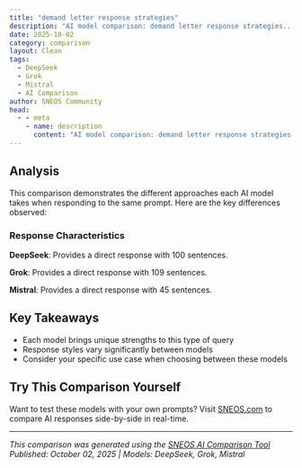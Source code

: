 ```yaml
---
title: "demand letter response strategies"
description: "AI model comparison: demand letter response strategies..."
date: 2025-10-02
category: comparison
layout: Clean
tags:
  - DeepSeek
  - Grok
  - Mistral
  - AI Comparison
author: SNEOS Community
head:
  - - meta
    - name: description
      content: "AI model comparison: demand letter response strategies..."
---
```


<ChatComparison
  title="demand letter response strategies"
  prompt="demand letter response strategies"
  :responses='{"DeepSeek": "Of course. Here is a comprehensive guide to demand letter response strategies, broken down into a step-by-step framework, key principles, and specific tactical approaches.\n\n### **First Principle: Take It Seriously, Don\u0027t Panic**\nA demand letter is a formal opening gambit, not a final judgment. It is a tool used to:\n1. Signal the sender\u0027s seriousness.\n2. Force you to engage in a dialogue.\n3. Preserve their legal rights (e.g., avoiding claims of waiving their demand by waiting too long).\n4. Gather information about your position.\n\nYour response (or lack thereof) will set the tone for everything that follows.\n\n---\n\n### **Step-by-Step Response Framework**\n\n#### **Step 1: Immediate Acknowledgment \u0026 Internal Triage**\n* **Acknowledge Receipt:** Within a few days, send a brief email or letter stating, \u0022We have received your demand letter dated [Date] and are reviewing it. We will provide a substantive response by [Date].\u0022 This stops the clock on any \u0022you ignored us\u0022 accusations and buys you time. Set a reasonable deadline for yourself (e.g., 2-4 weeks).\n* **DO NOT:** Admit fault, apologize, or get into a substantive discussion at this stage.\n* **Internally:** Identify the key players, gather all relevant documents, and preserve any evidence (emails, contracts, photos, records). Place a \u0022litigation hold\u0022 on relevant data to prevent accidental deletion.\n\n#### **Step 2: Thorough Analysis with Legal Counsel**\n**This is the most critical step. Engage an attorney immediately.** Even if you think the claim is frivolous, the cost of a initial consultation is far less than the cost of a misstep.\n* **Assess the Merits:** With your attorney, analyze the legal and factual claims. Is the claim valid? What are your potential liabilities and defenses?\n* **Evaluate the Sender:** Who sent it? A reputable law firm or an individual? This indicates their resources and seriousness.\n* **Calculate Exposure:** What is the worst-case scenario if you lose? What is a realistic settlement range?\n* **Check Insurance:** Does your business, professional, or homeowners insurance policy cover this type of claim? If yes, notify your insurer immediately. They will often provide and pay for your defense.\n\n#### **Step 3: Strategic Decision-Making**\nBased on your analysis, you and your attorney will decide on a primary strategy. The three main strategic paths are:\n\n1. **Negotiate \u0026 Settle:** The claim has merit, or the cost of fighting is too high.\n2. **Politely Decline \u0026 Defend:** The claim is weak, frivolous, or the demand is outrageous.\n3. **Go on the Offensive:** You have a strong counterclaim against them.\n\n---\n\n### **Detailed Response Strategies \u0026 Drafting Tactics**\n\nOnce you\u0027ve chosen your path, your response letter must be carefully crafted.\n\n#### **Strategy A: The \u0022Let\u0027s Negotiate\u0022 Response**\n**Use when:** The claim has some merit, you want to preserve a business relationship, or the cost of defense outweighs the settlement amount.\n\n**Tactics in the Letter:**\n* **Maintain a Professional, Non-Confrontational Tone.**\n* **Present Your Version of Facts:** Calmly and clearly state your side of the story without unnecessary aggression.\n* **Identify Weaknesses in Their Claim:** Point out factual inaccuracies, legal flaws, or overstated damages. This gives you leverage.\n* **Make a Strategic Settlement Offer:**\n * **Start Low:** Your first offer should be below your true \u0022walk-away\u0022 number.\n * **Justify Your Number:** Explain *why* your offer is reasonable (e.g., \u0022Based on the disputed liability and the actual verifiable damages of $X, we believe a settlement of $Y is fair.\u0022).\n * **Propose a \u0022Full and Final Release\u0022:** State that any payment is contingent on them signing a mutual release of all claims, ensuring the matter is closed forever.\n* **Example Language:** *\u0022While we dispute the extent of liability as outlined in your letter, in the interest of avoiding the time and expense of litigation, we are willing to offer $[Amount] as a full and final settlement of this matter, contingent upon the execution of a mutually agreeable release.\u0022*\n\n#### **Strategy B: The \u0022Politely Decline and Defend\u0022 Response**\n**Use when:** The claim is completely without merit, frivolous, or an obvious shakedown.\n\n**Tactics in the Letter:**\n* **Be Firm and Direct, but Remain Professional.** Avoid emotional language.\n* **Systematically Refute the Claim:** Address each of their key allegations point-by-point, explaining why they are factually or legally insufficient.\n* **Deny Liability Explicitly:** State clearly that you deny all allegations and are prepared to vigorously defend yourself.\n* **Set a Boundary:** Do not make a settlement offer. The message is, \u0022We will not be paying you anything.\u0022\n* **Example Language:** *\u0022We have thoroughly investigated the allegations in your letter and find them to be wholly without merit. [Provide 2-3 bullet points refuting key claims]. Accordingly, we must deny your demand in its entirety. We are confident in our legal position and are fully prepared to defend this matter should you choose to pursue it further.\u0022*\n\n#### **Strategy C: The \u0022Counter-Attack\u0022 Response**\n**Use when:** They have breached a contract, defamed you, or otherwise wronged you, and you have a legitimate counterclaim.\n\n**Tactics in the Letter:**\n* **Acknowledge, Then Pivot:** Briefly acknowledge their demand before immediately shifting to your own claims.\n* **Detail Your Counterclaim:** Lay out the facts and legal basis for your claim against them.\n* **Make a Counter-Demand:** State the amount you believe they owe you.\n* **Use it as Leverage:** This can often lead to a \u0022walk-away\u0022 settlement where both parties agree to drop their claims.\n* **Example Language:** *\u0022Your demand is particularly surprising given that your client is in material breach of Section 4 of our agreement dated [Date]. As detailed below, this breach has caused us damages in excess of $[Amount]. We demand payment of this sum. Alternatively, we would consider a mutual release where both parties forgo any further claims.\u0022*\n\n---\n\n### **What to ALWAYS Avoid in a Response**\n\n* **Never Ignore It:** This almost guarantees a lawsuit will be filed against you, potentially with a default judgment.\n* **Avoid Emotional or Angry Language:** It weakens your position and can be used against you.\n* **Do Not Admit Anything:** Do not apologize or accept blame. Even a simple \u0022I\u0027m sorry for the misunderstanding\u0022 can be construed as an admission of fault.\n* **Do Not Reveal Your Entire Strategy:** Your response letter is not the place to lay out your entire legal argument. Save some surprises for later.\n* **Do Not Make Threats You Aren\u0027t Prepared to Carry Out.** Empty threats destroy your credibility.\n\n### **Special Case: The \u0022Frivolous\u0022 or \u0022Bad Faith\u0022 Demand**\nIf you believe the demand is purely extortionate:\n1. **Follow the \u0022Politely Decline\u0022 strategy.**\n2. **Consider alleging Abuse of Process or Malicious Prosecution** (but only with strong evidence and legal advice).\n3. In some jurisdictions, you can respond with a \u0022**Anti-SLAPP**\u0022 motion (Strategic Lawsuit Against Public Participation) if the claim is meant to silence your legitimate speech.\n\n### **Final Checklist Before Sending**\n\n* [ ] Have I consulted with an attorney?\n* [ ] Is the tone professional and unemotional?\n* [ ] Have I fact-checked every statement?\n* [ ] Does the response align with my chosen strategy (Settle, Deny, Counter-sue)?\n* [ ] Have I included all necessary conditions (e.g., a full release)?\n* [ ] Have I kept a copy for my records?\n\nBy following this structured approach, you can transform a stressful demand letter into a manageable business and legal problem, positioning yourself for the best possible outcome.", "Grok": "When responding to a demand letter, it\u2019s crucial to approach the situation with a clear strategy to protect your interests while maintaining professionalism. A demand letter is typically a formal request for payment, action, or resolution of a dispute, often signaling the potential for legal action if the demands are not met. Below are strategies for crafting an effective response to a demand letter, depending on your position and goals:\n\n---\n\n### 1. Assess the Situation Carefully\n - **Read the Letter Thoroughly:** Understand the specific claims, demands, and deadlines. Identify the nature of the dispute (e.g., unpaid debt, breach of contract, personal injury, etc.).\n - **Evaluate the Merits:** Determine whether the claims have legal or factual basis. Review contracts, agreements, or relevant documentation to assess your liability or obligations.\n - **Consider the Tone:** Gauge whether the letter is a genuine attempt to resolve a dispute or a tactic to intimidate or pressure you.\n - **Check Deadlines:** Note any deadlines for a response or action, as failing to respond in time could lead to escalation or legal action.\n\n---\n\n### 2. Consult Legal Counsel (If Necessary)\n - If the demand involves complex legal issues, significant financial stakes, or potential litigation, consult an attorney to review the letter and advise on your response.\n - Legal counsel can help you understand your rights, obligations, and potential defenses, as well as the likelihood of success if the matter escalates.\n - If you\u2019re unable to afford a lawyer, consider seeking free or low-cost legal aid services in your area.\n\n---\n\n### 3. Respond Promptly and Professionally\n - **Acknowledge Receipt:** Even if you disagree with the demands, respond within the specified timeframe (or a reasonable period) to show good faith and avoid appearing non-cooperative.\n - **Use a Professional Tone:** Keep your response calm, factual, and respectful, even if the demand letter was aggressive. Avoid emotional or inflammatory language.\n - **Format Properly:** Use formal business letter formatting, including your contact information, the date, and the sender\u2019s details.\n\n---\n\n### 4. Choose a Strategic Response Approach\n Depending on your analysis of the demand and your goals, choose one of the following strategies for your response. Tailor your tone and content based on whether you want to resolve the issue amicably or prepare for a potential legal fight.\n\n #### a) Full Compliance (Agree to the Demands)\n - If you believe the demands are reasonable and you are liable, you can agree to comply fully with the request (e.g., payment of a debt, performance of an obligation).\n - In your response:\n - Acknowledge the issue and express your willingness to resolve it.\n - Confirm the terms of compliance (e.g., \u201CI agree to pay the amount of $X by [date] via [payment method].\u201D).\n - Request written confirmation of receipt and resolution once the demand is met.\n - Benefit: This avoids escalation and potential legal costs.\n\n #### b) Partial Compliance or Negotiation\n - If you agree with part of the demand or believe a compromise is possible, propose a counteroffer or alternative resolution.\n - In your response:\n - Acknowledge the issue and express a desire to resolve it amicably.\n - Clearly state what you are willing to offer (e.g., a reduced payment, installment plan, or alternative remedy).\n - Provide a rationale for your counteroffer (e.g., financial constraints, partial responsibility).\n - Request a response by a specific date to keep the dialogue moving.\n - Benefit: This shows good faith and may lead to a mutually acceptable solution without litigation.\n\n #### c) Denial of Liability (Reject the Demands)\n - If you believe the claims are unfounded or incorrect, you can deny liability or refuse the demands.\n - In your response:\n - State that you disagree with the claims and provide a brief explanation (e.g., \u201CI did not breach the contract as I fulfilled all obligations under the agreement dated [date].\u201D).\n - Reference specific evidence or documentation supporting your position, if applicable.\n - Avoid admitting fault or making statements that could be used against you later.\n - Indicate your willingness to discuss the matter further or request additional evidence from the sender to substantiate their claims.\n - Benefit: This establishes your position clearly, but it may lead to escalation if the other party is determined to pursue the matter.\n\n #### d) Request for Clarification or More Information\n - If the demand letter is vague, lacks details, or you\u2019re unsure of the claims, request additional information before responding substantively.\n - In your response:\n - Acknowledge receipt of the letter and state that you\u2019re reviewing the matter.\n - Politely ask for specific details, evidence, or documentation to better understand the claims (e.g., \u201CCould you provide copies of the invoices or correspondence related to this matter?\u201D).\n - Set a reasonable deadline for their response.\n - Benefit: This buys time and helps you gather information to formulate a stronger response or defense.\n\n #### e) Assert a Counterclaim (If Applicable)\n - If you believe the sender owes you something or is also liable, you can assert a counterclaim in your response.\n - In your response:\n - Deny or partially deny their claims, if appropriate.\n - Briefly outline your counterclaim (e.g., \u201CWhile I acknowledge receipt of your demand, I believe you owe me $X for [reason].\u201D).\n - Suggest a mutual resolution or indicate that you may pursue your own legal action if necessary.\n - Benefit: This shifts some leverage to your side and may encourage negotiation.\n\n #### f) Reserve Your Rights (Neutral Stance)\n - If you\u2019re unsure of your position or need more time, you can respond without committing to a specific course of action.\n - In your response:\n - Acknowledge receipt and state that you are reviewing the matter.\n - Indicate that you reserve all rights and defenses and do not admit liability.\n - Request additional time to respond, if needed, or propose a meeting to discuss the issue.\n - Benefit: This keeps your options open while avoiding immediate escalation.\n\n---\n\n### 5. Document Everything\n - Keep a record of all correspondence related to the demand letter, including your response, delivery receipts (e.g., certified mail or email read receipts), and any supporting documents.\n - If discussions or negotiations occur over the phone or in person, follow up with a written summary to confirm what was discussed.\n - Retain evidence that supports your position (e.g., contracts, emails, receipts) in case the dispute escalates to litigation or mediation.\n\n---\n\n### 6. Consider Alternative Dispute Resolution (ADR)\n - If you want to avoid litigation, propose mediation or arbitration as a way to resolve the dispute outside of court.\n - In your response, suggest a neutral third party to facilitate discussions or a formal ADR process.\n - Benefit: ADR can be faster, less expensive, and less adversarial than going to court.\n\n---\n\n### 7. Avoid Common Mistakes\n - **Don\u2019t Ignore the Letter:** Failing to respond may lead to a default judgment or escalated legal action.\n - **Don\u2019t Admit Fault Prematurely:** Avoid apologizing or admitting liability unless you\u2019ve consulted with legal counsel and are certain it\u2019s in your best interest.\n - **Don\u2019t Respond Emotionally:** Maintain a professional tone, even if the demand feels unfair or aggressive.\n - **Don\u2019t Miss Deadlines:** Respond within the timeframe provided or as soon as reasonably possible to avoid giving the impression of bad faith.\n\n---\n\n### 8. Prepare for Next Steps\n - If your response does not resolve the issue, be prepared for further negotiations, mediation, or litigation.\n - Gather evidence, consult with an attorney (if you haven\u2019t already), and consider your budget and willingness to pursue or defend a legal case.\n - If the other party files a lawsuit, ensure you respond within the legal deadlines to avoid a default judgment.\n\n---\n\n### Sample Response Letter Framework\nHere\u2019s a basic structure for responding to a demand letter. Customize it based on the specific situation and your chosen strategy:\n\n**[Your Name/Business Name]** \n[Your Address] \n[City, State, ZIP Code] \n[Email Address] \n[Phone Number] \n[Date] \n\n**[Sender\u2019s Name/Business Name]** \n[Sender\u2019s Address] \n[City, State, ZIP Code] \n\n**Re: Response to Demand Letter Dated [Date of Their Letter]** \n\nDear [Sender\u2019s Name], \n\nI am writing to acknowledge receipt of your demand letter dated [date]. I have reviewed your claims regarding [briefly describe the issue, e.g., \u201Cthe alleged unpaid invoice of $X\u201D] and would like to address the matter as follows: \n\n[Choose one or more of the strategies above, e.g., compliance, negotiation, denial, etc. For example: \n\u201CI respectfully disagree with your assertion that I owe $X, as I believe I fulfilled all obligations under our agreement dated [date]. I am happy to discuss this further or provide documentation to support my position.\u201D OR \n\u201CI propose a resolution of $Y to settle this matter, to be paid by [date], and would appreciate your confirmation of this arrangement.\u201D] \n\nI look forward to your response by [reasonable deadline, if applicable] and hope we can resolve this matter amicably. Please feel free to contact me at [your phone number or email] if you wish to discuss this further. \n\nSincerely, \n[Your Name] \n[Your Title, if applicable] \n\n---\n\n### Final Notes\nThe best strategy for responding to a demand letter depends on the specifics of your situation, including the strength of the other party\u2019s claims, your legal position, and your desired outcome. Acting promptly, staying professional, and seeking legal advice when needed are key to navigating the process effectively. If the matter escalates, ensure you\u2019re prepared to defend your position or negotiate a", "Mistral": "When you receive a demand letter, it\u0027s important to respond appropriately to protect your interests. Here are some strategies to consider:\n\n1. **Stay Calm and Organized:**\n - Don\u0027t panic or ignore the letter.\n - Carefully read the demand letter and understand the claims being made against you.\n - Note any deadlines given for a response.\n\n2. **Gather Information:**\n - Collect all relevant documents, emails, and any other information related to the issue.\n - Review the facts and the history of the dispute.\n\n3. **Seek Legal Advice:**\n - Consult with an attorney, especially if the demand letter comes from a lawyer.\n - A legal professional can provide guidance tailored to your specific situation.\n\n4. **Evaluate the Claim:**\n - Assess the merits of the claim. Is it valid? Do you owe what they are claiming?\n - Consider any defenses you might have.\n\n5. **Draft a Response:**\n - **Acknowledge Receipt:** Start by acknowledging that you received the demand letter.\n - **Address the Claims:** Respond to each claim point by point. If you disagree with the claims, explain why.\n - **Propose a Solution:** If you believe the claim has merit, propose a settlement or a payment plan. If you disagree, state your position clearly.\n - **Request More Information:** If the demand letter is unclear or lacks sufficient detail, ask for more information.\n - **Be Professional:** Maintain a professional and respectful tone throughout your response.\n\n6. **Negotiate:**\n - If you believe there is room for negotiation, propose a counteroffer or suggest mediation.\n - Be open to discussing a settlement that is fair and reasonable for both parties.\n\n7. **Document Everything:**\n - Keep a record of all communications, including emails, letters, and any phone conversations.\n - Document any agreements or settlements reached.\n\n8. **Consider Legal Action:**\n - If the demand letter is unfounded or you believe it is a form of harassment, consult with an attorney about potential legal action.\n\n9. **Meet Deadlines:**\n - Ensure you respond within the given deadline to avoid any potential legal consequences.\n\n10. **Follow Up:**\n - If you don\u0027t hear back after sending your response, follow up to ensure your letter was received and to discuss next steps.\n\n### Sample Response Letter\n\n\u0060\u0060\u0060plaintext\n[Your Name]\n[Your Address]\n[City, State, ZIP Code]\n[Email Address]\n[Phone Number]\n[Date]\n\n[Recipient\u0027s Name]\n[Recipient\u0027s Address]\n[City, State, ZIP Code]\n\nDear [Recipient\u0027s Name],\n\nI am writing to acknowledge receipt of your demand letter dated [Date of Demand Letter]. I have carefully reviewed the claims made in your letter and would like to address them as follows:\n\n1. **Claim 1:** [Briefly describe the claim]\n - **Response:** [Explain your position on this claim, whether you agree, disagree, or need more information]\n\n2. **Claim 2:** [Briefly describe the claim]\n - **Response:** [Explain your position on this claim, whether you agree, disagree, or need more information]\n\n[Continue addressing each claim as necessary]\n\nIn light of the above, I propose the following resolution: [Propose a settlement, payment plan, or other resolution if applicable].\n\nPlease let me know if you require any additional information or if there are any other matters you would like to discuss. I am open to further negotiations to reach a mutually acceptable resolution.\n\nThank you for your attention to this matter. I look forward to your response.\n\nSincerely,\n\n[Your Name]\n\u0060\u0060\u0060\n\nBy following these strategies, you can effectively manage the situation and work towards a resolution that protects your interests."}' 
  published-date="01:48"
/>

## Analysis

This comparison demonstrates the different approaches each AI model takes when responding to the same prompt. Here are the key differences observed:

### Response Characteristics

**DeepSeek**: Provides a direct response with 100 sentences. 

**Grok**: Provides a direct response with 109 sentences. 

**Mistral**: Provides a direct response with 45 sentences. 

## Key Takeaways

- Each model brings unique strengths to this type of query
- Response styles vary significantly between models
- Consider your specific use case when choosing between these models

## Try This Comparison Yourself

Want to test these models with your own prompts? Visit [SNEOS.com](https://sneos.com) to compare AI responses side-by-side in real-time.

---

*This comparison was generated using the [SNEOS AI Comparison Tool](https://sneos.com)*
*Published: October 02, 2025 | Models: DeepSeek, Grok, Mistral*
